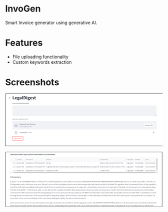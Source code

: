 # InvoGen

Smart Invoice generator using generative AI.

# Features
- File uploading functionality
- Custom keywords extraction

# Screenshots
![Interface](https://github.com/ayush9h/LegalDigest/blob/main/Screenshots/streamlit-1.png)

![Output](https://github.com/ayush9h/LegalDigest/blob/main/Screenshots/streamlit-2.png)

